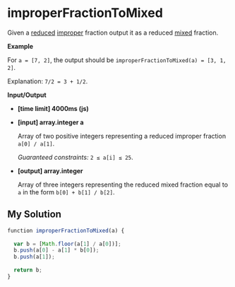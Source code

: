 # improperFractionToMixed
﻿Given a [reduced](keyword://reduced-fraction) [improper](keyword://proper-fraction) fraction output it as a reduced [mixed](keyword://mixed-fraction) fraction.

**Example**

For `a = [7, 2]`, the output should be
`improperFractionToMixed(a) = [3, 1, 2]`.

Explanation: `7/2 = 3 + 1/2`.

**Input/Output**

*   **[time limit] 4000ms (js)**

*   **[input] array.integer a**

    Array of two positive integers representing a reduced improper fraction `a[0] / a[1]`.

    _Guaranteed constraints:_
    `2 ≤ a[i] ≤ 25`.

*   **[output] array.integer**

    Array of three integers representing the reduced mixed fraction equal to `a` in the form `b[0] + b[1] / b[2]`.


## My Solution
```javascript
﻿function improperFractionToMixed(a) {
​
  var b = [Math.floor(a[1] / a[0])];
  b.push(a[0] - a[1] * b[0]);
  b.push(a[1]);
​
  return b;
}
​
```
